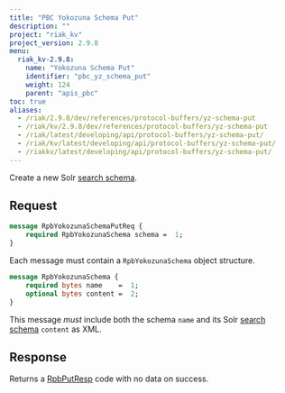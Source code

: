 ```yaml
---
title: "PBC Yokozuna Schema Put"
description: ""
project: "riak_kv"
project_version: 2.9.8
menu:
  riak_kv-2.9.8:
    name: "Yokozuna Schema Put"
    identifier: "pbc_yz_schema_put"
    weight: 124
    parent: "apis_pbc"
toc: true
aliases:
  - /riak/2.9.8/dev/references/protocol-buffers/yz-schema-put
  - /riak/kv/2.9.8/dev/references/protocol-buffers/yz-schema-put
  - /riak/latest/developing/api/protocol-buffers/yz-schema-put/
  - /riak/kv/latest/developing/api/protocol-buffers/yz-schema-put/
  - /riakkv/latest/developing/api/protocol-buffers/yz-schema-put/
---
```


Create a new Solr [search schema]({{<baseurl>}}riak/kv/2.9.8/developing/usage/search-schemas).

## Request

```protobuf
message RpbYokozunaSchemaPutReq {
    required RpbYokozunaSchema schema =  1;
}
```

Each message must contain a `RpbYokozunaSchema` object structure.

```protobuf
message RpbYokozunaSchema {
    required bytes name    =  1;
    optional bytes content =  2;
}
```

This message *must* include both the schema `name` and its Solr [search schema]({{<baseurl>}}riak/kv/2.9.8/developing/usage/search-schemas) `content` as XML.

## Response

Returns a [RpbPutResp]({{<baseurl>}}riak/kv/2.9.8/developing/api/protocol-buffers/#message-codes) code with no data on success.



